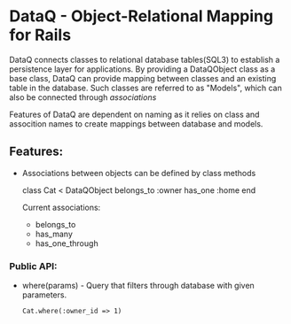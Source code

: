 # DataQ - Object-Relational Mapping for Rails 

DataQ connects classes to relational database tables(SQL3) to establish a persistence layer for applications. By providing a DataQObject class as a base class, DataQ can provide mapping between classes and an existing table in the database. Such classes are referred to as "Models", which can also be connected through *associations*

Features of DataQ are dependent on naming as it relies on class and assocition names to create mappings between database and models. 

## Features: 

* Associations between objects can be defined by class methods 

  class Cat < DataQObject 
    belongs_to :owner
    has_one :home 
  end

  Current associations: 

    * belongs_to 
    * has_many 
    * has_one_through 


### Public API: 

* where(params) - Query that filters through database with given parameters.

  ```Cat.where(:owner_id => 1)``` 

